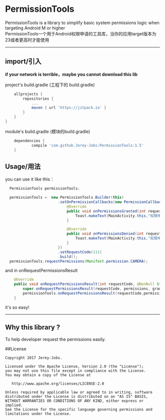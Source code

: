# PermissionTools

PermissionTools is a library to simplify basic system permissions logic when targeting Android M or higher<br>
PermissionTools一个用于Android权限申请的工具库，当你的应用target版本为23或者更高时才能使用

-------------------

## import/引入

**if your network is terrible，maybe you cannot download this lib**

project's build.gradle (工程下的 build.gradle)

``` gradle
	allprojects {
		repositories {
			...
			maven { url 'https://jitpack.io' }
		}
	}
}
```

module's build.gradle (模块的build.gradle)

``` gradle
	dependencies {
	        compile 'com.github.Jerey-Jobs:PermissionTools:1.5'
	}
```

## Usage/用法

you can use it like this：

``` java
  PermissionTools permissionTools;

  permissionTools =  new PermissionTools.Builder(this)
                        .setOnPermissionCallbacks(new PermissionCallbacks() {
                            @Override
                            public void onPermissionsGranted(int requestCode, List<String> perms) {
                                Toast.makeText(MainActivity.this,"权限申请通过",Toast.LENGTH_SHORT).show();
                            }

                            @Override
                            public void onPermissionsDenied(int requestCode, List<String> perms) {
                                Toast.makeText(MainActivity.this,"权限申请被拒绝",Toast.LENGTH_SHORT).show();
                            }
                        })
                        .setRequestCode(111)
                        .build();
  permissionTools.requestPermissions(Manifest.permission.CAMERA);
```

and in onRequestPermissionsResult

``` java
    @Override
    public void onRequestPermissionsResult(int requestCode, @NonNull String[] permissions, @NonNull int[] grantResults) {
        super.onRequestPermissionsResult(requestCode, permissions, grantResults);
        permissionTools.onRequestPermissionsResult(requestCode,permissions,grantResults);
    }
```

it's so easy!

-----------------------

## Why this library ?

To help developer request the permissions easily.

##License

```
Copyright 2017 Jerey-Jobs.

Licensed under the Apache License, Version 2.0 (the "License");
you may not use this file except in compliance with the License.
You may obtain a copy of the License at

   http://www.apache.org/licenses/LICENSE-2.0

Unless required by applicable law or agreed to in writing, software
distributed under the License is distributed on an "AS IS" BASIS,
WITHOUT WARRANTIES OR CONDITIONS OF ANY KIND, either express or implied.
See the License for the specific language governing permissions and
limitations under the License.
```
